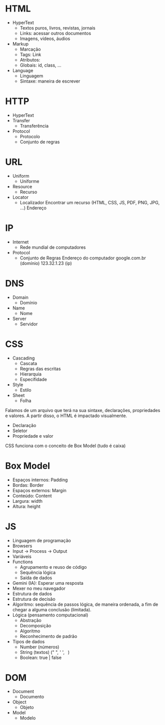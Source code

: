 # HTML

- HyperText 
    - Textos puros, livros, revistas, jornais
    - Links: acessar outros documentos
    - Imagens, vídeos, áudios
- Markup
    - Marcação 
    - Tags: <a> Link </a>
    - Atributos: <a href="https://site.com.br"></a>
    - Globais: id, class, ...
- Language
    - Linguagem
    - Sintaxe: maneira de escrever


# HTTP

- HyperText 
- Transfer
    - Transferência 
- Protocol
    - Protocolo 
    - Conjunto de regras


# URL 
- Uniform
    - Uniforme
- Resource 
    - Recurso
- Locator
    - Localizador
Encontrar um recurso (HTML, CSS, JS, PDF, PNG, JPG, ...)
Endereço

# IP
- Internet
    - Rede mundial de computadores
- Protocol
    - Conjunto de Regras
Endereço do computador
google.com.br (domínio)
123.32.1.23 (ip)

# DNS
- Domain 
    - Domínio
- Name
    - Nome
- Server
    - Servidor

# CSS
- Cascading
    - Cascata
    - Regras das escritas
    - Hierarquia
    - Especifidade
- Style
    - Estilo
- Sheet
    - Folha

Falamos de um arquivo que terá na sua sintaxe, declarações, propriedades e valores.
A partir disso, o HTML é impactado visualmente.

 - Declaração 
 - Seletor
 - Propriedade e valor

CSS funciona com o conceito de Box Model (tudo é caixa)
# Box Model
- Espaços internos: Padding
- Bordas: Border
- Espaços externos: Margin
- Conteúdo: Content
- Largura: width
- Altura: height

# JS
- Linguagem de programação 
- Browsers
- Input -> Process -> Output
- Variáveis
- Functions
    - Agrupamento e reuso de código
    - Sequência lógica
    - Saída de dados
- Gemini (IA): Esperar uma resposta
- Mexer no meu navegador 
- Estrutura de dados 
- Estrutura de decisão 
- Algoritmo: sequência de passos lógica, de maneira ordenada, a fim de chegar a alguma conclusão (limitada).
- Lógica (pensamento computacional)
    - Abstração 
    - Decomposição 
    - Algoritmo
    - Reconhecimento de padrão  
- Tipos de dados
    - Number (números)
    - String (textos) (" ", ' ', ` `)
    - Boolean: true | false

# DOM
- Document
    - Documento
- Object
    - Objeto
- Model
    - Modelo